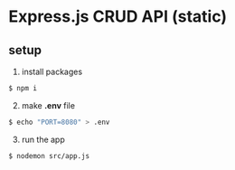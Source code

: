 # Express.js CRUD API (static)

## setup

1. install packages
```bash
$ npm i
```
2. make **.env** file
```bash
$ echo "PORT=8080" > .env
```
3. run the app
```bash
$ nodemon src/app.js
```
